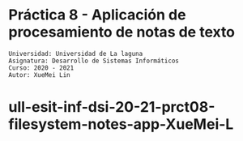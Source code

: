 # Práctica 8 - Aplicación de procesamiento de notas de texto
 
```
Universidad: Universidad de La laguna
Asignatura: Desarrollo de Sistemas Informáticos
Curso: 2020 - 2021
Autor: XueMei Lin
```
# ull-esit-inf-dsi-20-21-prct08-filesystem-notes-app-XueMei-L

